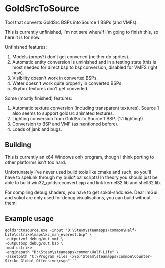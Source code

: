 # GoldSrcToSource
Tool that converts GoldSrc BSPs into Source 1 BSPs (and VMFs).

This is currently unfinished, I'm not sure when/if I'm going to finish this, so here it is for now.

Unfinished features:
1. Models (props?) don't get converted (neither do sprites).
2. Automatic entity conversion is unfinished and in a testing state (this is most needed for direct bsp to bsp conversion, disabled for VMFS right now).
3. Visibility doesn't work in converted BSPs.
4. Water doesn't work quite properly in converted BSPs.
5. Skybox textures don't get converted.

Some (mostly finished) features:
1. Automatic texture conversion (including transparent textures). Source 1 also seems to support goldsrc animated textures.
2. Lighting conversion from GoldSrc to Source 1 BSP. (1:1 lighting!)
3. Conversion to BSP and VMF (as mentioned before).
4. Loads of jank and bugs.

## Building

This is currently an x64 Windows only program, though I think porting to other platforms isn't too hard.

Unfortunately I've never used build tools like cmake and such, so you'll have to spelunk through my build*.bat scripts! In theory you should just be able to build win32_goldsrcconvert.cpp and link kernel32.lib and shell32.lib.

For compiling debug shaders, you have to get sokol-shdc.exe. Dear ImGui and sokol are only used for debug visualisations, you can build without them!

## Example usage

```
goldsrctosource.exe -input "D:\Steam\steamapps\common\Half-Life\cstrike\maps\kz_man_everest.bsp" \
-outputvmf debug/out.vmf \
-outputbsp debug/out.bsp \
-mod cstrike
-enginepath "D:\Steam\steamapps\common\Half-Life" \
-assetpath "C:\Program Files (x86)\Steam\steamapps\common\Counter-Strike Global Offensive\csgo"```
